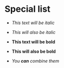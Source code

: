 # Special list
- *This text will be italic*
- _This will also be italic_

- **This text will be bold**
- __This will also be bold__

- _You **can** combine them_
